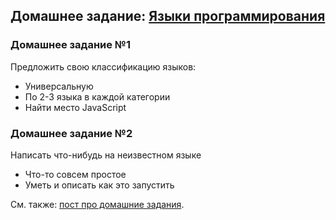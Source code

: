 ## Домашнее задание: [Языки программирования](https://github.com/yandex-shri/lectures/blob/master/15-programming-languages.md)

### Домашнее задание №1

Предложить свою классификацию языков:

* Универсальную
* По 2-3 языка в каждой категории
* Найти место JavaScript

### Домашнее задание №2

Написать что-нибудь на неизвестном языке
* Что-то совсем простое
* Уметь и описать как это запустить

См. также: [пост про домашние задания](http://clubs.ya.ru/4611686018427468886/replies.xml?item_no=450).
